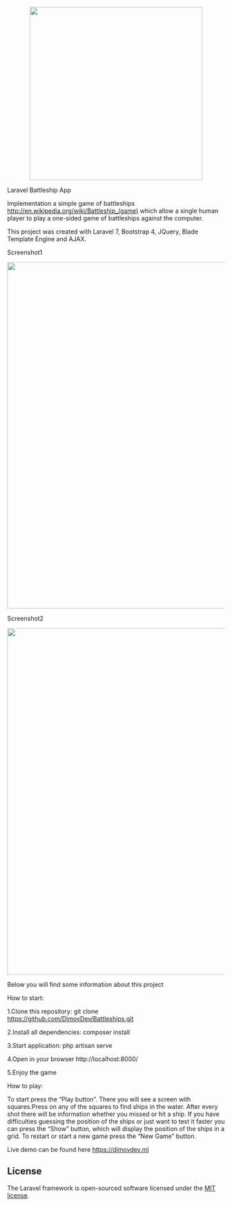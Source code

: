 <p align="center"><a href="https://laravel.com" target="_blank"><img src="https://raw.githubusercontent.com/laravel/art/master/logo-lockup/5%20SVG/2%20CMYK/1%20Full%20Color/laravel-logolockup-cmyk-red.svg" width="400"></a></p>

Laravel Battleship App

Implementation a simple game of battleships http://en.wikipedia.org/wiki/Battleship_(game) which allow a single human player to play a one-sided game of battleships against the computer.

This project was created with Laravel 7, Bootstrap 4, JQuery, Blade Template Engine and AJAX. 


Screenshot1
<p align="center"><a href="https://dimovdev.ml" target="_blank"><img src="https://dimovdev.ml/screenshot1.PNG" width="800"></a></p>

Screenshot2
<p align="center"><a href="https://dimovdev.ml" target="_blank"><img src="https://dimovdev.ml/screenshot2.PNG" width="800"></a></p>

Below you will find some information about this project

How to start:

1.Clone this repository: git clone https://github.com/DimovDev/Battleships.git 

2.Install all dependencies: composer install

3.Start application: php artisan serve

4.Open in your browser http://localhost:8000/

5.Enjoy the game

How to play:

To start press the “Play button”. There you will see a screen with squares.Press on any of the squares to  find ships in the water. After every shot there will be information whether you missed or hit a ship. If you have difficulties  guessing the position of the ships or just want to test it faster you can press the “Show” button, which will display the position of the ships in a grid.  To restart or start a new game  press the “New Game” button.


Live demo can be found here https://dimovdev.ml
## License

The Laravel framework is open-sourced software licensed under the [MIT license](https://opensource.org/licenses/MIT).
